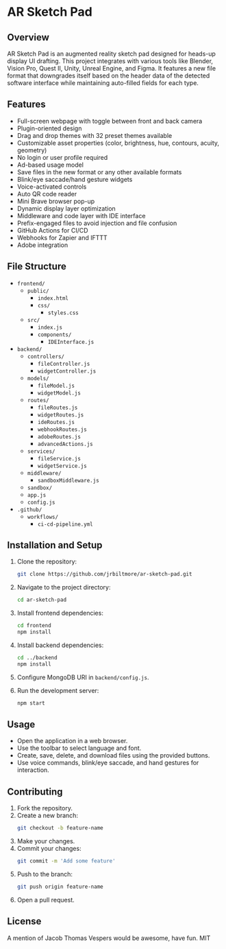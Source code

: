 
# AR Sketch Pad

## Overview
AR Sketch Pad is an augmented reality sketch pad designed for heads-up display UI drafting. This project integrates with various tools like Blender, Vision Pro, Quest II, Unity, Unreal Engine, and Figma. It features a new file format that downgrades itself based on the header data of the detected software interface while maintaining auto-filled fields for each type.

## Features
- Full-screen webpage with toggle between front and back camera
- Plugin-oriented design
- Drag and drop themes with 32 preset themes available
- Customizable asset properties (color, brightness, hue, contours, acuity, geometry)
- No login or user profile required
- Ad-based usage model
- Save files in the new format or any other available formats
- Blink/eye saccade/hand gesture widgets
- Voice-activated controls
- Auto QR code reader
- Mini Brave browser pop-up
- Dynamic display layer optimization
- Middleware and code layer with IDE interface
- Prefix-engaged files to avoid injection and file confusion
- GitHub Actions for CI/CD
- Webhooks for Zapier and IFTTT
- Adobe integration

## File Structure
- `frontend/`
  - `public/`
    - `index.html`
    - `css/`
      - `styles.css`
  - `src/`
    - `index.js`
    - `components/`
      - `IDEInterface.js`
- `backend/`
  - `controllers/`
    - `fileController.js`
    - `widgetController.js`
  - `models/`
    - `fileModel.js`
    - `widgetModel.js`
  - `routes/`
    - `fileRoutes.js`
    - `widgetRoutes.js`
    - `ideRoutes.js`
    - `webhookRoutes.js`
    - `adobeRoutes.js`
    - `advancedActions.js`
  - `services/`
    - `fileService.js`
    - `widgetService.js`
  - `middleware/`
    - `sandboxMiddleware.js`
  - `sandbox/`
  - `app.js`
  - `config.js`
- `.github/`
  - `workflows/`
    - `ci-cd-pipeline.yml`

## Installation and Setup
1. Clone the repository:
    ```sh
    git clone https://github.com/jrbiltmore/ar-sketch-pad.git
    ```
2. Navigate to the project directory:
    ```sh
    cd ar-sketch-pad
    ```
3. Install frontend dependencies:
    ```sh
    cd frontend
    npm install
    ```
4. Install backend dependencies:
    ```sh
    cd ../backend
    npm install
    ```
5. Configure MongoDB URI in `backend/config.js`.

6. Run the development server:
    ```sh
    npm start
    ```

## Usage
- Open the application in a web browser.
- Use the toolbar to select language and font.
- Create, save, delete, and download files using the provided buttons.
- Use voice commands, blink/eye saccade, and hand gestures for interaction.

## Contributing
1. Fork the repository.
2. Create a new branch:
    ```sh
    git checkout -b feature-name
    ```
3. Make your changes.
4. Commit your changes:
    ```sh
    git commit -m 'Add some feature'
    ```
5. Push to the branch:
    ```sh
    git push origin feature-name
    ```
6. Open a pull request.

## License
A mention of Jacob Thomas Vespers would be awesome, have fun. MIT

